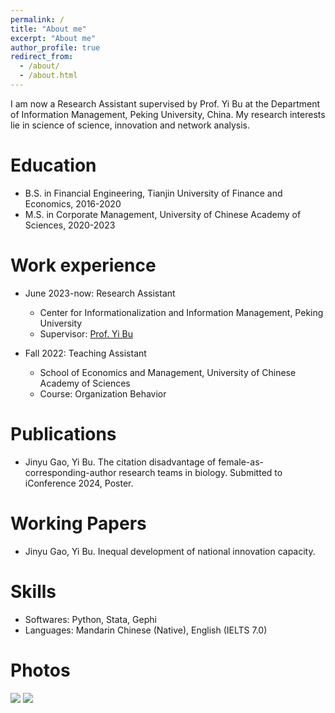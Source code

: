 ```yaml
---
permalink: /
title: "About me"
excerpt: "About me"
author_profile: true
redirect_from: 
  - /about/
  - /about.html
---
```


I am now a Research Assistant supervised by Prof. Yi Bu at the Department of Information Management, Peking University, China. My research interests lie in science of science, innovation and network analysis.

Education
======
* B.S. in Financial Engineering, Tianjin University of Finance and Economics, 2016-2020
* M.S. in Corporate Management, University of Chinese Academy of Sciences, 2020-2023

Work experience
======
* June 2023-now: Research Assistant
  * Center for Informationalization and Information Management, Peking University
  * Supervisor: [Prof. Yi Bu](https://buyi08.wixsite.com/yi-bu)

* Fall 2022: Teaching Assistant
  * School of Economics and Management, University of Chinese Academy of Sciences
  * Course: Organization Behavior

Publications
======
* Jinyu Gao, Yi Bu. The citation disadvantage of female-as-corresponding-author research teams in biology. Submitted to iConference 2024, Poster.

Working Papers
======
* Jinyu Gao, Yi Bu. Inequal development of national innovation capacity.

Skills
======
* Softwares: Python, Stata, Gephi
* Languages: Mandarin Chinese (Native), English (IELTS 7.0)

Photos
======
<img src='/images/IMG_E8865.png'>

<img src='/images/IMG_9187.png'>

